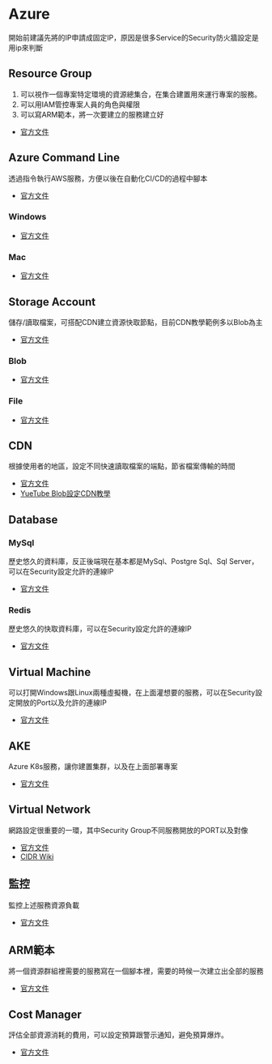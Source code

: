 # Azure
開始前建議先將的IP申請成固定IP，原因是很多Service的Security防火牆設定是用ip來判斷

## Resource Group
1. 可以視作一個專案特定環境的資源總集合，在集合建置用來運行專案的服務。
2. 可以用IAM管控專案人員的角色與權限
3. 可以寫ARM範本，將一次要建立的服務建立好
* [官方文件](https://docs.microsoft.com/zh-tw/azure/azure-resource-manager/management/)

## Azure Command Line
透過指令執行AWS服務，方便以後在自動化CI/CD的過程中腳本
* [官方文件](https://docs.microsoft.com/zh-tw/cli/azure/)

### Windows 
* [官方文件](https://docs.microsoft.com/zh-tw/cli/azure/install-azure-cli-windows?tabs=azure-cli)
### Mac
* [官方文件](https://docs.microsoft.com/zh-tw/cli/azure/install-azure-cli-macos)

## Storage Account
儲存/讀取檔案，可搭配CDN建立資源快取節點，目前CDN教學範例多以Blob為主
* [官方文件](https://docs.microsoft.com/zh-tw/azure/storage/)
### Blob
* [官方文件](https://docs.microsoft.com/zh-tw/azure/storage/blobs/)

### File
* [官方文件](https://docs.microsoft.com/zh-tw/azure/storage/files/)

## CDN
根據使用者的地區，設定不同快速讀取檔案的端點，節省檔案傳輸的時間
* [官方文件](https://docs.microsoft.com/zh-tw/azure/frontdoor/)
* [YueTube Blob設定CDN教學](https://www.youtube.com/watch?v=auR9Q8aEF2k)

## Database
### MySql
歷史悠久的資料庫，反正後端現在基本都是MySql、Postgre Sql、Sql Server，可以在Security設定允許的連線IP
* [官方文件](https://docs.microsoft.com/zh-tw/azure/mysql/)

### Redis
歷史悠久的快取資料庫，可以在Security設定允許的連線IP
* [官方文件](https://docs.microsoft.com/zh-tw/azure/azure-cache-for-redis/)

## Virtual Machine
可以打開Windows跟Linux兩種虛擬機，在上面灌想要的服務，可以在Security設定開放的Port以及允許的連線IP
* [官方文件](https://docs.microsoft.com/zh-tw/azure/virtual-machines/)

## AKE
Azure K8s服務，讓你建置集群，以及在上面部署專案
* [官方文件](https://docs.microsoft.com/zh-tw/azure/aks/)

## Virtual Network
網路設定很重要的一環，其中Security Group不同服務開放的PORT以及對像
* [官方文件](https://docs.microsoft.com/zh-tw/azure/virtual-network/)
* [CIDR Wiki](https://zh.wikipedia.org/zh-tw/%E6%97%A0%E7%B1%BB%E5%88%AB%E5%9F%9F%E9%97%B4%E8%B7%AF%E7%94%B1)

## 監控
監控上述服務資源負載
* [官方文件](https://docs.microsoft.com/zh-tw/azure/azure-monitor/)

## ARM範本
將一個資源群組裡需要的服務寫在一個腳本裡，需要的時候一次建立出全部的服務
* [官方文件](https://docs.microsoft.com/zh-tw/azure/azure-resource-manager/templates/)

## Cost Manager
評估全部資源消耗的費用，可以設定預算跟警示通知，避免預算爆炸。
* [官方文件](https://docs.microsoft.com/zh-tw/azure/azure-resource-manager/templates/)